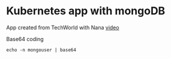 # Kubernetes app with mongoDB

App created from TechWorld with Nana [video](https://www.youtube.com/watch?v=s_o8dwzRlu4)

Base64 coding

```
echo -n mongouser | base64
```
